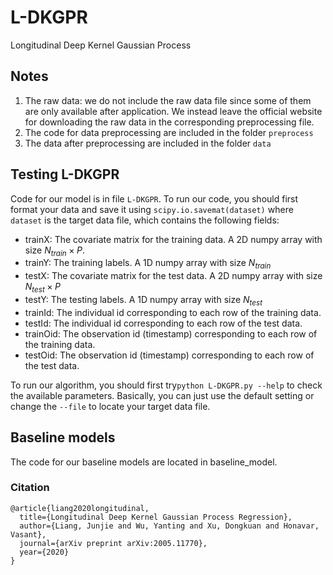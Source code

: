 # L-DKGPR
 Longitudinal Deep Kernel Gaussian Process



## Notes

1. The raw data: we do not include the raw data file since some of them are only available after application. We instead leave the official website for downloading the raw data in the corresponding preprocessing file.
2. The code for data preprocessing are included in the folder `preprocess`
3. The data after preprocessing are included in the folder `data`



## Testing L-DKGPR

Code for our model is in file `L-DKGPR`. To run our code, you should first format your data and save it using `scipy.io.savemat(dataset)` where `dataset` is the target data file, which contains the following fields:

* trainX: The covariate matrix for the training data. A 2D numpy array with size $N_{train}\times P$. 
* trainY: The training labels. A 1D numpy array with size $N_{train}$
* testX: The covariate matrix for the test data. A 2D numpy array with size $N_{test}\times P$
* testY: The testing labels. A 1D numpy array with size $N_{test}$
* trainId: The individual id corresponding to each row of the training data.
* testId: The individual id corresponding to each row of the test data.
* trainOid: The observation id (timestamp) corresponding to each row of the training data.
* testOid: The observation id (timestamp) corresponding to each row of the test data.

To run our algorithm, you should first try`python L-DKGPR.py --help` to check the available parameters. Basically, you can just use the default setting or change the `--file` to locate your target data file.



## Baseline models

The code for our baseline models are located in baseline_model. 



### Citation

```
@article{liang2020longitudinal,
  title={Longitudinal Deep Kernel Gaussian Process Regression},
  author={Liang, Junjie and Wu, Yanting and Xu, Dongkuan and Honavar, Vasant},
  journal={arXiv preprint arXiv:2005.11770},
  year={2020}
}
```

